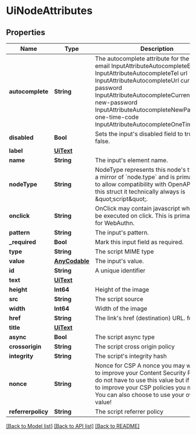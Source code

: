 # UiNodeAttributes

## Properties
Name | Type | Description | Notes
------------ | ------------- | ------------- | -------------
**autocomplete** | **String** | The autocomplete attribute for the input. email InputAttributeAutocompleteEmail tel InputAttributeAutocompleteTel url InputAttributeAutocompleteUrl current-password InputAttributeAutocompleteCurrentPassword new-password InputAttributeAutocompleteNewPassword one-time-code InputAttributeAutocompleteOneTimeCode | [optional] 
**disabled** | **Bool** | Sets the input&#39;s disabled field to true or false. | 
**label** | [**UiText**](UiText.md) |  | [optional] 
**name** | **String** | The input&#39;s element name. | 
**nodeType** | **String** | NodeType represents this node&#39;s types. It is a mirror of &#x60;node.type&#x60; and is primarily used to allow compatibility with OpenAPI 3.0. In this struct it technically always is \&quot;script\&quot;. | 
**onclick** | **String** | OnClick may contain javascript which should be executed on click. This is primarily used for WebAuthn. | [optional] 
**pattern** | **String** | The input&#39;s pattern. | [optional] 
**_required** | **Bool** | Mark this input field as required. | [optional] 
**type** | **String** | The script MIME type | 
**value** | [**AnyCodable**](.md) | The input&#39;s value. | [optional] 
**id** | **String** | A unique identifier | 
**text** | [**UiText**](UiText.md) |  | 
**height** | **Int64** | Height of the image | 
**src** | **String** | The script source | 
**width** | **Int64** | Width of the image | 
**href** | **String** | The link&#39;s href (destination) URL.  format: uri | 
**title** | [**UiText**](UiText.md) |  | 
**async** | **Bool** | The script async type | 
**crossorigin** | **String** | The script cross origin policy | 
**integrity** | **String** | The script&#39;s integrity hash | 
**nonce** | **String** | Nonce for CSP  A nonce you may want to use to improve your Content Security Policy. You do not have to use this value but if you want to improve your CSP policies you may use it. You can also choose to use your own nonce value! | 
**referrerpolicy** | **String** | The script referrer policy | 

[[Back to Model list]](../README.md#documentation-for-models) [[Back to API list]](../README.md#documentation-for-api-endpoints) [[Back to README]](../README.md)


